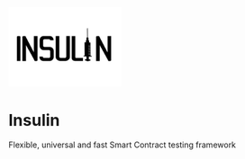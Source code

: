 <img src="insulin3png.png" alt="drawing" width="200"/>

# Insulin
Flexible, universal and fast Smart Contract testing framework

